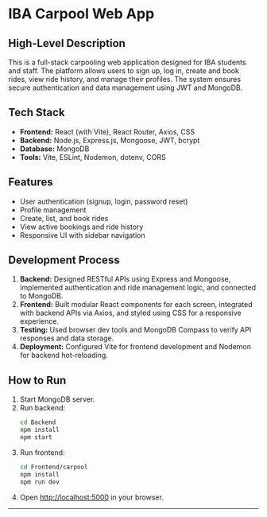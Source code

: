 # IBA Carpool Web App

## High-Level Description

This is a full-stack carpooling web application designed for IBA students and staff. The platform allows users to sign up, log in, create and book rides, view ride history, and manage their profiles. The system ensures secure authentication and data management using JWT and MongoDB.

## Tech Stack

- **Frontend:** React (with Vite), React Router, Axios, CSS
- **Backend:** Node.js, Express.js, Mongoose, JWT, bcrypt
- **Database:** MongoDB
- **Tools:** Vite, ESLint, Nodemon, dotenv, CORS

## Features

- User authentication (signup, login, password reset)
- Profile management
- Create, list, and book rides
- View active bookings and ride history
- Responsive UI with sidebar navigation

## Development Process

1. **Backend:** Designed RESTful APIs using Express and Mongoose, implemented authentication and ride management logic, and connected to MongoDB.
2. **Frontend:** Built modular React components for each screen, integrated with backend APIs via Axios, and styled using CSS for a responsive experience.
3. **Testing:** Used browser dev tools and MongoDB Compass to verify API responses and data storage.
4. **Deployment:** Configured Vite for frontend development and Nodemon for backend hot-reloading.

## How to Run

1. Start MongoDB server.
2. Run backend:  
   ```bash
   cd Backend
   npm install
   npm start
   ```
3. Run frontend:  
   ```bash
   cd Frontend/carpool
   npm install
   npm run dev
   ```
4. Open [http://localhost:5000](http://localhost:5000) in your browser.

---


